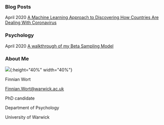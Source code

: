 ### Blog Posts

April 2020 [A Machine Learning Approach to Discovering How Countries Are Dealing With Coronavirus](COVID_model_1.md) 

### Psychology

April 2020 [A walkthrough of my Beta Sampling Model](#IBDm_md.md)

### About Me

![](image0.jpeg){:height="40%" width="40%"}

Finnian Wort

Finnian.Wort@warwick.ac.uk

PhD candidate

Department of Psychology

University of Warwick


